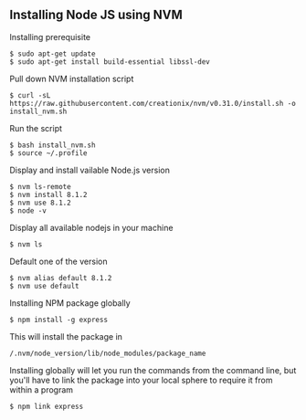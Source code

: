 ## Installing Node JS using NVM

Installing prerequisite
```
$ sudo apt-get update
$ sudo apt-get install build-essential libssl-dev
```

Pull down NVM installation script
```
$ curl -sL https://raw.githubusercontent.com/creationix/nvm/v0.31.0/install.sh -o install_nvm.sh
```

Run the script 
```
$ bash install_nvm.sh
$ source ~/.profile
```

Display and install vailable Node.js version
```
$ nvm ls-remote
$ nvm install 8.1.2
$ nvm use 8.1.2
$ node -v
```

Display all available nodejs in your machine
```
$ nvm ls
```

Default one of the version
```
$ nvm alias default 8.1.2
$ nvm use default
```

Installing NPM package globally
```
$ npm install -g express
```

This will install the package in
```
/.nvm/node_version/lib/node_modules/package_name
```

Installing globally will let you run the commands from the command line, but you'll have to link the package into your local sphere to require it from within a program
```
$ npm link express
```


